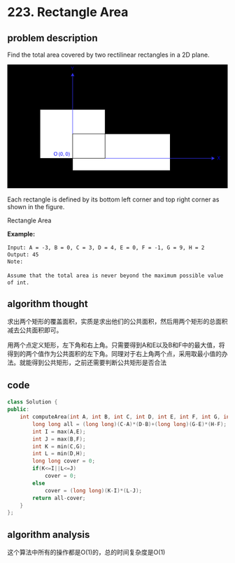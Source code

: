 # 223. Rectangle Area

## problem description

Find the total area covered by two rectilinear rectangles in a 2D plane.

![](picture/2019-12-09-13-58-38.png)

Each rectangle is defined by its bottom left corner and top right corner as shown in the figure.

Rectangle Area

**Example:**

```text
Input: A = -3, B = 0, C = 3, D = 4, E = 0, F = -1, G = 9, H = 2
Output: 45
Note:

Assume that the total area is never beyond the maximum possible value of int.
```

## algorithm thought

求出两个矩形的覆盖面积，实质是求出他们的公共面积，然后用两个矩形的总面积减去公共面积即可。

用两个点定义矩形，左下角和右上角。只需要得到A和E以及B和F中的最大值，将得到的两个值作为公共面积的左下角。同理对于右上角两个点，采用取最小值的办法。就能得到公共矩形，之前还需要判断公共矩形是否合法

## code

```c++
class Solution {
public:
    int computeArea(int A, int B, int C, int D, int E, int F, int G, int H) {
        long long all = (long long)(C-A)*(D-B)+(long long)(G-E)*(H-F);
        int I = max(A,E);
        int J = max(B,F);
        int K = min(C,G);
        int L = min(D,H);
        long long cover = 0;
        if(K<=I||L<=J)
            cover = 0;
        else
            cover = (long long)(K-I)*(L-J);
        return all-cover;
    }
};
```

## algorithm analysis

这个算法中所有的操作都是O(1)的，总的时间复杂度是O(1)